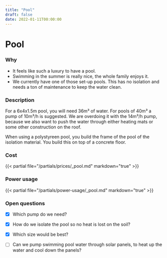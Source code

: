 ```yaml
---
title: "Pool"
draft: false
date: 2022-01-11T00:00:00
---
```


# Pool

### Why
- It feels like such a luxury to have a pool.
- Swimming in the summer is really nice, the whole family enjoys it.
- We currently have one of those set-up pools. This has no isolation and needs a ton of maintenance to keep the water clean.

### Description
For a 6x4x1.5m pool, you will need 36m³ of water. For pools of 40m³ a pump of 10m³/h is suggested. We are overdoing it with the 14m³/h pump, because we also want to push the water through either heating mats or some other construction on the roof.

When using a polystyreen pool, you build the frame of the pool of the isolation material. You build this on top of a concrete floor.

### Cost
<div class='simple-value-table with-total'>
{{< partial file="/partials/prices/_pool.md" markdown="true" >}}
</div>

### Power usage
<div class='simple-value-table with-total'>
{{< partial file="/partials/power-usage/_pool.md" markdown="true" >}}
</div>

### Open questions
- [x] Which pump do we need?
- [x] How do we isolate the pool so no heat is lost on the soil?
- [x] Which size would be best?
- [ ] Can we pump swimming pool water through solar panels, to heat up the water and cool down the panels?

